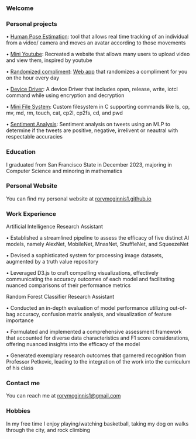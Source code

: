 ### Welcome

### Personal projects

•	[Human Pose Estimation](https://github.com/rorymcginnis1/HumanPoseEstimation): tool that allows real time tracking of an individual from a video/ camera and moves an avatar according to those movements

•	[Mini Youtube](https://github.com/rorymcginnis1/MiniYouTube): Recreated a website that allows many users to upload video and view them, inspired by youtube

•	[Randomized compliment](https://github.com/rorymcginnis1/Hourly-Random-Compliment): [Web app](https://rorymcginnis1.github.io/Hourly-Random-Compliment/) that randomizes a compliment for you on the hour every day

• [Device Driver](https://github.com/rorymcginnis1/Device-Driver): A device Driver that includes open, release, write, iotcl command while using encryption and decryption

• [Mini File System](https://github.com/rorymcginnis1/File-System-Project): Custom filesystem in C supporting commands like ls, cp, mv, md, rm, touch, cat, cp2l, cp2fs, cd, and pwd

• [Sentiment Analysis](https://github.com/rorymcginnis1/Sentiment-Analysis): Sentiment analysis on tweets using an MLP to determine if the tweets are positive, negative, irrelivent or neautral with respectable accuracies

### Education

I graduated from San Francisco State in December 2023, majoring in Computer Science and minoring in mathematics

### Personal Website

You can find my personal website at [rorymcginnis1.github.io](https://rorymcginnis1.github.io)

### Work Experience

Artificial Intelligence Research Assistant 

•	Established a streamlined pipeline to assess the efficacy of five distinct AI models, namely AlexNet, MobileNet, MnasNet, ShuffleNet, and SqueezeNet 

•	Devised a sophisticated system for processing image datasets, augmented by a truth value repository 

•	Leveraged D3.js to craft compelling visualizations, effectively communicating the accuracy outcomes of each model and facilitating nuanced comparisons of their performance metrics

Random Forest Classifier Research Assistant

•	Conducted an in-depth evaluation of model performance utilizing out-of-bag accuracy, confusion matrix analysis, and visualization of feature importance 

•	Formulated and implemented a comprehensive assessment framework that accounted for diverse data characteristics and F1 score considerations, offering nuanced insights into the efficacy of the model 

•	Generated exemplary research outcomes that garnered recognition from Professor Petkovic, leading to the integration of the work into the curriculum of his class 


### Contact me

You can reach me at rorymcginnis1@gmail.com

### Hobbies

In my free time I enjoy playing/watching basketball, taking my dog on walks through the city, and rock climbing


